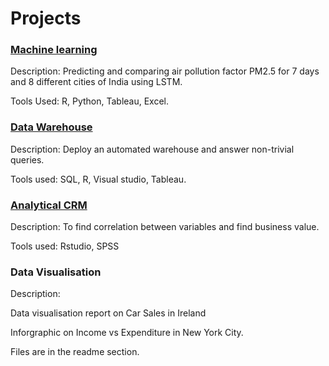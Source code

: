 # Projects

### [Machine learning](https://github.com/swapnil-sarda/projects/tree/Machine-learning)

Description: Predicting and comparing air pollution factor PM2.5 for 7 days and 8 different cities of India using LSTM.

Tools Used: R, Python, Tableau, Excel.

### [Data Warehouse](https://github.com/swapnil-sarda/projects/tree/Data-warehouse)

Description: Deploy an automated warehouse and answer non-trivial queries.

Tools used: SQL, R, Visual studio, Tableau.

### [Analytical CRM](https://github.com/swapnil-sarda/projects/tree/Analytical-CRM)

Description: To find correlation between variables and find business value.

Tools used: Rstudio, SPSS

### Data Visualisation

Description: 

Data visualisation report on Car Sales in Ireland

Inforgraphic on Income vs Expenditure in New York City.

Files are in the readme section.
